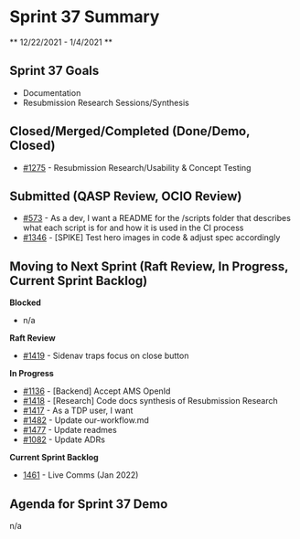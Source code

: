 # Sprint 37 Summary
** 12/22/2021 - 1/4/2021 **

## Sprint 37 Goals

* Documentation
* Resubmission Research Sessions/Synthesis

## Closed/Merged/Completed (Done/Demo, Closed)
- [#1275](https://app.zenhub.com/workspaces/tdrs-sprint-board-5f18ab06dfd91c000f7e682e/issues/raft-tech/tanf-app/1275) - Resubmission Research/Usability & Concept Testing

## Submitted (QASP Review, OCIO Review)
- [#573](https://app.zenhub.com/workspaces/tdrs-sprint-board-5f18ab06dfd91c000f7e682e/issues/raft-tech/tanf-app/573) - As a dev, I want a README for the /scripts folder that describes what each script is for and how it is used in the CI process
- [#1346](https://app.zenhub.com/workspaces/tdrs-sprint-board-5f18ab06dfd91c000f7e682e/issues/raft-tech/tanf-app/1346) - [SPIKE] Test hero images in code & adjust spec accordingly

## Moving to Next Sprint (Raft Review, In Progress, Current Sprint Backlog)

**Blocked**
- n/a

**Raft Review**
- [#1419](https://app.zenhub.com/workspaces/tdrs-sprint-board-5f18ab06dfd91c000f7e682e/issues/raft-tech/tanf-app/1419) - Sidenav traps focus on close button

**In Progress**

- [#1136](https://app.zenhub.com/workspaces/tdrs-sprint-board-5f18ab06dfd91c000f7e682e/issues/raft-tech/tanf-app/1136) - [Backend] Accept AMS OpenId
- [#1418](https://app.zenhub.com/workspaces/tdrs-sprint-board-5f18ab06dfd91c000f7e682e/issues/raft-tech/tanf-app/1418) - [Research] Code docs synthesis of Resubmission Research
- [#1417](https://app.zenhub.com/workspaces/tdrs-sprint-board-5f18ab06dfd91c000f7e682e/issues/raft-tech/tanf-app/1417) - As a TDP user, I want 
- [#1482](https://app.zenhub.com/workspaces/tdrs-sprint-board-5f18ab06dfd91c000f7e682e/issues/raft-tech/tanf-app/1482) - Update our-workflow.md
- [#1477](https://app.zenhub.com/workspaces/tdrs-sprint-board-5f18ab06dfd91c000f7e682e/issues/raft-tech/tanf-app/1477) - Update readmes
- [#1082](https://app.zenhub.com/workspaces/tdrs-sprint-board-5f18ab06dfd91c000f7e682e/issues/raft-tech/tanf-app/1082) - Update ADRs

**Current Sprint Backlog**

- [1461](https://app.zenhub.com/workspaces/tdrs-sprint-board-5f18ab06dfd91c000f7e682e/issues/raft-tech/tanf-app/1461) - Live Comms (Jan 2022)



## Agenda for Sprint 37 Demo 
n/a
